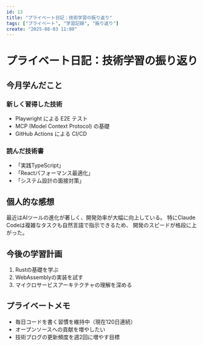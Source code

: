 ```yaml
---
id: 13
title: "プライベート日記：技術学習の振り返り"
tags: ["プライベート", "学習記録", "振り返り"]
create: "2025-08-03 11:00"
---
```


# プライベート日記：技術学習の振り返り

## 今月学んだこと

### 新しく習得した技術
- Playwright による E2E テスト
- MCP (Model Context Protocol) の基礎
- GitHub Actions による CI/CD

### 読んだ技術書
- 「実践TypeScript」
- 「Reactパフォーマンス最適化」
- 「システム設計の面接対策」

## 個人的な感想

最近はAIツールの進化が著しく、開発効率が大幅に向上している。
特にClaude Codeは複雑なタスクも自然言語で指示できるため、
開発のスピードが格段に上がった。

## 今後の学習計画

1. Rustの基礎を学ぶ
2. WebAssemblyの実装を試す
3. マイクロサービスアーキテクチャの理解を深める

## プライベートメモ

- 毎日コードを書く習慣を維持中（現在120日連続）
- オープンソースへの貢献を増やしたい
- 技術ブログの更新頻度を週2回に増やす目標